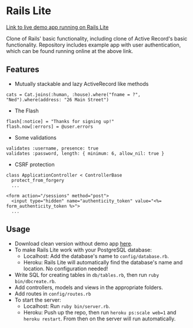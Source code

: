 # Rails Lite

[Link to live demo app running on Rails Lite](http://rld.edmund.io)

Clone of Rails' basic functionality, including clone of Active Record's basic functionality. Repository includes example app with user authentication, which can be found running online at the above link.

## Features

* Mutually stackable and lazy ActiveRecord like methods

```
cats = Cat.joins(:human, :house).where("fname = ?", "Ned").where(address: "26 Main Street")
```

* The Flash

```
flash[:notice] = "Thanks for signing up!"
flash.now[:errors] = @user.errors
```

* Some validations

```
validates :username, presence: true
validates :password, length: { minimum: 6, allow_nil: true }
```

* CSRF protection
```
class ApplicationController < ControllerBase
  protect_from_forgery
  ...

<form action="/sessions" method="post">
  <input type="hidden" name="authenticity_token" value="<%= form_authenticity_token %>">
  ...
```

## Usage

- Download clean version without demo app [here](https://github.com/edmundwright/rails-lite/archive/without-demo-app.zip).
- To make Rails Lite work with your PostgreSQL database:
  - Localhost: Add the database's name to `config/database.rb`.
  - Heroku: Rails Lite will automatically find the database's name and location. No configuration needed!
- Write SQL for creating tables in `db/tables.rb`, then run `ruby bin/dbcreate.rb`.
- Add controllers, models and views in the appropriate folders.
- Add routes in `config/routes.rb`
- To start the server:
  - Localhost: Run `ruby bin/server.rb`.
  - Heroku: Push up the repo, then run `heroku ps:scale web=1` and `heroku restart`. From then on the server will run automatically.
